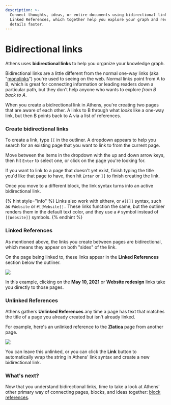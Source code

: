 ```yaml
---
description: >-
  Connect thoughts, ideas, or entire documents using bidirectional links and
  Linked References, which together help you explore your graph and recall
  details faster.
---
```


# Bidirectional links

Athens uses **bidirectional links** to help you organize your knowledge graph.

Bidirectional links are a little different from the normal one-way links \(aka "[monolinks](https://maggieappleton.com/bidirectionals)"\) you're used to seeing on the web. Normal links point from A to B, which is great for connecting information or leading readers down a particular path, but they don't help anyone who wants to explore _from B back to A_.

When you create a bidirectional link in Athens, you're creating two pages that are aware of each other. A links to B through what _looks_ like a one-way link, but then B points back to A via a list of references.

### Create bidirectional links

To create a link, type `[[` in the outliner. A dropdown appears to help you search for an existing page that you want to link to from the current page. 

Move between the items in the dropdown with the up and down arrow keys, then hit `Enter` to select one, or click on the page you're looking for.

If you want to link to a page that doesn't yet exist, finish typing the title you'd like that page to have, then hit `Enter` or `]]` to finish creating the link.

Once you move to a different block, the link syntax turns into an active bidirectional link.

{% hint style="info" %}
Links also work with either`#`, or `#[[]]` syntax, such as `#Website` or `#[[Website]].` These links function the same, but the outliner renders them in the default text color, and they use a `#` symbol instead of `[[Website]]` symbols.
{% endhint %}

### Linked References

As mentioned above, the links you create between pages are bidirectional, which means they appear on both "sides" of the link.

On the page being linked to, these links appear in the **Linked References** section below the outliner.

![](../../../../.gitbook/assets/links_linked-references.png)

In this example, clicking on the **May 10, 2021** or **Website redesign** links take you directly to those pages.

### Unlinked References

Athens gathers **Unlinked References** any time a page has text that matches the title of a page you already created but isn't already linked.

For example, here's an unlinked reference to the **Zlatica** page from another page.

![](../../../../.gitbook/assets/links_unlinked-references.png)

You can leave this unlinked, or you can click the **Link** button to automatically wrap the string in Athens' link syntax and create a new bidirectional link.

### What's next?

Now that you understand bidirectional links, time to take a look at Athens' other primary way of connecting pages, blocks, and ideas together: [block references](block-references.md).

